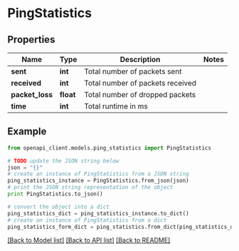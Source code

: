 # PingStatistics


## Properties

Name | Type | Description | Notes
------------ | ------------- | ------------- | -------------
**sent** | **int** | Total number of packets sent | 
**received** | **int** | Total number of packets received | 
**packet_loss** | **float** | Total number of dropped packets | 
**time** | **int** | Total runtime in ms | 

## Example

```python
from openapi_client.models.ping_statistics import PingStatistics

# TODO update the JSON string below
json = "{}"
# create an instance of PingStatistics from a JSON string
ping_statistics_instance = PingStatistics.from_json(json)
# print the JSON string representation of the object
print PingStatistics.to_json()

# convert the object into a dict
ping_statistics_dict = ping_statistics_instance.to_dict()
# create an instance of PingStatistics from a dict
ping_statistics_form_dict = ping_statistics.from_dict(ping_statistics_dict)
```
[[Back to Model list]](../README.md#documentation-for-models) [[Back to API list]](../README.md#documentation-for-api-endpoints) [[Back to README]](../README.md)


